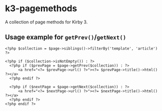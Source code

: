 # k3-pagemethods

A collection of page methods for Kirby 3.


## Usage example for `getPrev()`/`getNext()`


```
<?php $collection = $page->siblings()->filterBy('template', 'article') ?>

<?php if ($collection->isNotEmpty()) : ?>
  <?php if ($prevPage = $page->getPrev($collection)) : ?>
      <a href="<?= $prevPage->url() ?>"><?= $prevPage->title()->html() ?></a>
  <?php endif ?>

  <?php if ($nextPage = $page->getNext($collection)) : ?>
      <a href="<?= $nextPage->url() ?>"><?= $nextPage->title()->html() ?></a>
  <?php endif ?>
<?php endif ?>
```
